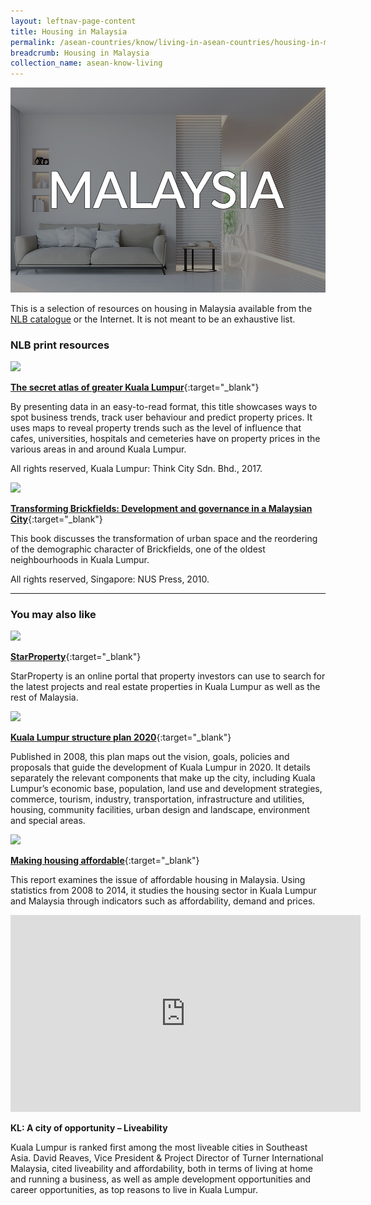 ```yaml
---
layout: leftnav-page-content
title: Housing in Malaysia
permalink: /asean-countries/know/living-in-asean-countries/housing-in-malaysia/
breadcrumb: Housing in Malaysia
collection_name: asean-know-living
---
```


<img src="/images/asean-living/ASEAN-Malaysia-Housing.jpg" alt="Housing in Malaysia banner" style="width:800px;" />

This is a selection of resources on housing in Malaysia available from the [NLB catalogue](http://catalogue.nlb.gov.sg/) or the Internet.  It is not meant to be an exhaustive list.

### **NLB print resources**

<img src="/images/book-covers/The-secret-atlas-of-greater-Kuala-Lumpur.png" style="width:150px;" />

[**The secret atlas of greater Kuala Lumpur**](http://eservice.nlb.gov.sg/item_holding.aspx?bid=202922587){:target="_blank"}

By presenting data in an easy-to-read format, this title showcases ways to spot business trends, track user behaviour and predict property prices. It uses maps to reveal property trends such as the level of influence that cafes, universities, hospitals and cemeteries have on property prices in the various areas in and around Kuala Lumpur.

All rights reserved, Kuala Lumpur: Think City Sdn. Bhd., 2017.

<img src="/images/book-covers/The-secret-atlas-of-greater-Kuala-Lumpur.png" style="width:150px;" />

[**Transforming Brickfields: Development and governance in a Malaysian City**](http://eservice.nlb.gov.sg/item_holding.aspx?bid=13223987){:target="_blank"}

This book discusses the transformation of urban space and the reordering of the demographic character of Brickfields, one of the oldest neighbourhoods in Kuala Lumpur.

All rights reserved, Singapore: NUS Press, 2010.

---

### **You may also like**

<img src="/images/resources/Article 1.jpg" style="width:180px;" />

[**StarProperty**](http://www.starproperty.my/home.jsp){:target="_blank"}

StarProperty is an online portal that property investors can use to search for the latest projects and real estate properties in Kuala Lumpur as well as the rest of Malaysia.

<img src="/images/resources/Article 4.jpg" style="width:180px;" />

[**Kuala Lumpur structure plan 2020**](http://www.dbkl.gov.my/pskl2020/english/introduction/index.htm){:target="_blank"}

Published in 2008, this plan maps out the vision, goals, policies and proposals that guide the development of Kuala Lumpur in 2020. It details separately the relevant components that make up the city, including Kuala Lumpur’s economic base, population, land use and development strategies, commerce, tourism, industry, transportation, infrastructure and utilities, housing, community facilities, urban design and landscape, environment and special areas.

<img src="/images/resources/Article 3.jpg" style="width:180px;" />

[**Making housing affordable**](http://www.krinstitute.org/assets/contentMS/img/template/editor/_FINAL_Full_Draft__KRI_-_Making_Housing_Affordable__with_hyperlink__220815%20(1).pdf){:target="_blank"}

This report examines the issue of affordable housing in Malaysia. Using statistics from 2008 to 2014, it studies the housing sector in Kuala Lumpur and Malaysia through indicators such as affordability, demand and prices.

<div class="bp-youtube">
<iframe width="560" height="315" src="https://www.youtube.com/embed/6XuqTXNrc3Y" frameborder="0" allow="accelerometer; autoplay; encrypted-media; gyroscope; picture-in-picture" allowfullscreen></iframe>
</div>

**KL: A city of opportunity – Liveability**

Kuala Lumpur is ranked first among the most liveable cities in Southeast Asia. David Reaves, Vice President & Project Director of Turner International Malaysia, cited liveability and affordability, both in terms of living at home and running a business, as well as ample development opportunities and career opportunities, as top reasons to live in Kuala Lumpur.
